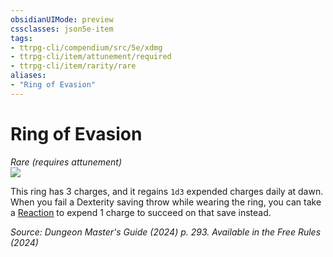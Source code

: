 ```yaml
---
obsidianUIMode: preview
cssclasses: json5e-item
tags:
- ttrpg-cli/compendium/src/5e/xdmg
- ttrpg-cli/item/attunement/required
- ttrpg-cli/item/rarity/rare
aliases: 
- "Ring of Evasion"
---
```

# Ring of Evasion
*Rare (requires attunement)*  
![](2-Mechanics/CLI/items/img/ring-of-evasion.webp#right)


This ring has 3 charges, and it regains `1d3` expended charges daily at dawn. When you fail a Dexterity saving throw while wearing the ring, you can take a [Reaction](2-Mechanics/CLI/rules/variant-rules/reaction-xphb.md) to expend 1 charge to succeed on that save instead.

*Source: Dungeon Master's Guide (2024) p. 293. Available in the Free Rules (2024)*